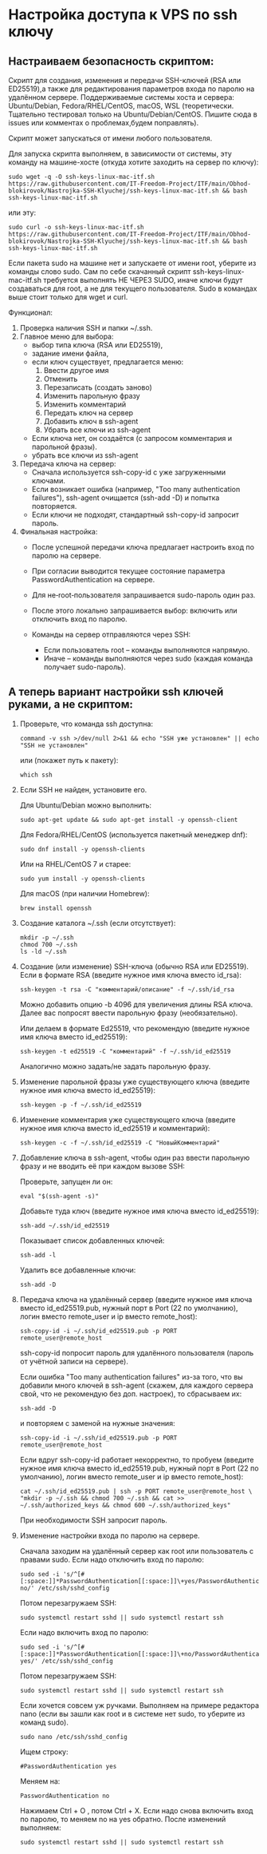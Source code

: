 # Настройка доступа к VPS по ssh ключу

## Настраиваем безопасность скриптом:

Скрипт для создания, изменения и передачи SSH-ключей (RSA или ED25519),а также для редактирования параметров входа по паролю на удалённом сервере. Поддерживаемые системы хоста и сервера: Ubuntu/Debian, Fedora/RHEL/CentOS, macOS, WSL (теоретически. Тщательно тестировал только на Ubuntu/Debian/CentOS. Пишите сюда в issues или комментах о проблемах,будем поправлять).

Скрипт может запускаться от имени любого пользователя.

Для запуска скрипта выполняем, в зависимости от системы, эту команду на машине-хосте (откуда хотите заходить на сервер по ключу):

```
sudo wget -q -O ssh-keys-linux-mac-itf.sh https://raw.githubusercontent.com/IT-Freedom-Project/ITF/main/Obhod-blokirovok/Nastrojka-SSH-Klyuchej/ssh-keys-linux-mac-itf.sh && bash ssh-keys-linux-mac-itf.sh
```

или эту:

```
sudo curl -o ssh-keys-linux-mac-itf.sh https://raw.githubusercontent.com/IT-Freedom-Project/ITF/main/Obhod-blokirovok/Nastrojka-SSH-Klyuchej/ssh-keys-linux-mac-itf.sh && bash ssh-keys-linux-mac-itf.sh
```

Если пакета sudo на машине нет и запускаете от имени root, уберите из команды слово sudo. Сам по себе скачанный скрипт ssh-keys-linux-mac-itf.sh требуется выполнять НЕ ЧЕРЕЗ SUDO, иначе ключи будут создаваться для root, а не для текущего пользователя. Sudo в командах выше стоит только для wget и curl.

Функционал:
   1. Проверка наличия SSH и папки ~/.ssh.
   2. Главное меню для выбора:
         - выбор типа ключа (RSA или ED25519),
         - задание имени файла,
         - если ключ существует, предлагается меню:
             1) Ввести другое имя
             2) Отменить
             3) Перезаписать (создать заново)
             4) Изменить парольную фразу
             5) Изменить комментарий
             6) Передать ключ на сервер
             7) Добавить ключ в ssh-agent
             8) Убрать все ключи из ssh-agent
         - Если ключа нет, он создаётся (с запросом комментария и парольной фразы).
         - убрать все ключи из ssh-agent
   3. Передача ключа на сервер:
         - Сначала используется ssh-copy-id с уже загруженными ключами.
         - Если возникает ошибка (например, "Too many authentication failures"),
           ssh-agent очищается (ssh-add -D) и попытка повторяется.
         - Если ключи не подходят, стандартный ssh-copy-id запросит пароль.
   4. Финальная настройка:
         - После успешной передачи ключа предлагает настроить вход по паролю на сервере.
         - При согласии выводится текущее состояние параметра PasswordAuthentication на сервере.
         - Для не‑root‑пользователя запрашивается sudo-пароль один раз.
         - После этого локально запрашивается выбор: включить или отключить вход по паролю.
         - Команды на сервер отправляются через SSH:
      
             - Если пользователь root – команды выполняются напрямую.
           -  Иначе – команды выполняются через sudo (каждая команда получает sudo-пароль).
           


## А теперь вариант настройки ssh ключей руками, а не скриптом:

1. Проверьте, что команда ssh доступна:
   ```
   command -v ssh >/dev/null 2>&1 && echo "SSH уже установлен" || echo "SSH не установлен"
   ```
   или (покажет путь к пакету):
   ```
   which ssh
   ```

2. Если SSH не найден, установите его.
   
   Для Ubuntu/Debian можно выполнить:
   ```
   sudo apt-get update && sudo apt-get install -y openssh-client
   ```

   Для Fedora/RHEL/CentOS (используется пакетный менеджер dnf):
   ```
   sudo dnf install -y openssh-clients
   ```
   
   Или на RHEL/CentOS 7 и старее:
   ```
   sudo yum install -y openssh-clients
   ```
   
   Для macOS (при наличии Homebrew):
   ```
   brew install openssh
   ```
   
3. Создание каталога ~/.ssh (если отсутствует):
   ```
   mkdir -p ~/.ssh
   chmod 700 ~/.ssh
   ls -ld ~/.ssh
   ```

4. Создание (или изменение) SSH-ключа (обычно RSA или ED25519).\
   Если в формате RSA (введите нужное имя ключа вместо id_rsa):
   ```
   ssh-keygen -t rsa -C "комментарий/описание" -f ~/.ssh/id_rsa
   ```
   Можно добавить опцию -b 4096 для увеличения длины RSA ключа. Далее вас попросят ввести парольную фразу (необязательно).
   
   Или делаем в формате Ed25519, что рекомендую (введите нужное имя ключа вместо id_ed25519):
   ```
   ssh-keygen -t ed25519 -C "комментарий" -f ~/.ssh/id_ed25519
   ```
   Аналогично можно задать/не задать парольную фразу.

5. Изменение парольной фразы уже существующего ключа (введите нужное имя ключа вместо id_ed25519):
   ```
   ssh-keygen -p -f ~/.ssh/id_ed25519
   ```

6. Изменение комментария уже существующего ключа (введите нужное имя ключа вместо id_ed25519 и комментарий):
   ```
   ssh-keygen -c -f ~/.ssh/id_ed25519 -C "НовыйКомментарий"
   ```

7. Добавление ключа в ssh-agent, чтобы один раз ввести парольную фразу и не вводить её при каждом вызове SSH:
   
   Проверьте, запущен ли он:
   ```
   eval "$(ssh-agent -s)"
   ```
   
   Добавьте туда ключ (введите нужное имя ключа вместо id_ed25519):
   ```
   ssh-add ~/.ssh/id_ed25519
   ```
   
   Показывает список добавленных ключей:
   ```
   ssh-add -l
   ```

    Удалить все добавленные ключи:
   ```
   ssh-add -D
   ```
   
8. Передача ключа на удалённый сервер (введите нужное имя ключа вместо id_ed25519.pub, нужный порт в Port (22 по умолчанию), логин вместо remote_user и ip вместо remote_host):
   ```
   ssh-copy-id -i ~/.ssh/id_ed25519.pub -p PORT remote_user@remote_host
   ```
   ssh-copy-id попросит пароль для удалённого пользователя (пароль от учётной записи на сервере).

   Если ошибка "Too many authentication failures" из-за того, что вы добавили много ключей в ssh-agent (скажем, для каждого сервера свой, что не рекомендую без доп. настроек), то сбрасываем их:
   ```
   ssh-add -D
   ```
   и повторяем c заменой на нужные значения:
   ```
   ssh-copy-id -i ~/.ssh/id_ed25519.pub -p PORT remote_user@remote_host
   ```

   Если вдруг ssh-copy-id работает некорректно, то пробуем (введите нужное имя ключа вместо id_ed25519.pub, нужный порт в Port (22 по умолчанию), логин вместо remote_user и ip вместо remote_host):
   ```
   cat ~/.ssh/id_ed25519.pub | ssh -p PORT remote_user@remote_host \
   "mkdir -p ~/.ssh && chmod 700 ~/.ssh && cat >> ~/.ssh/authorized_keys && chmod 600 ~/.ssh/authorized_keys"
   ```
   При необходимости SSH запросит пароль.

9. Изменение настройки входа по паролю на сервере.
    
   Сначала заходим на удалённый сервер как root или пользователь с правами sudo. 
   Если надо отключить вход по паролю:
   ```
   sudo sed -i 's/^[#[:space:]]*PasswordAuthentication[[:space:]]\+yes/PasswordAuthentication no/' /etc/ssh/sshd_config
   ```
   Потом перезагружаем SSH:
   ```|
   sudo systemctl restart sshd || sudo systemctl restart ssh
   ```
   Если надо включить вход по паролю:
   ```
   sudo sed -i 's/^[#[:space:]]*PasswordAuthentication[[:space:]]\+no/PasswordAuthentication yes/' /etc/ssh/sshd_config
   ```
   Потом перезагружаем SSH:
   ```|
   sudo systemctl restart sshd || sudo systemctl restart ssh
   ```
   Если хочется совсем уж ручками. Выполняем на примере редактора nano (если вы зашли как root и в системе нет sudo, то уберите из команд sudo).
   ```
   sudo nano /etc/ssh/sshd_config
   ```
   Ищем строку:
   ```
   #PasswordAuthentication yes
   ```
   Меняем на:
   ```
   PasswordAuthentication no
   ```
   Нажимаем Ctrl + O , потом Ctrl + X. Если надо снова включить вход по паролю, то меняем no на yes обратно.
   После изменений выполняем:
   ```
   sudo systemctl restart sshd || sudo systemctl restart ssh
   ```








